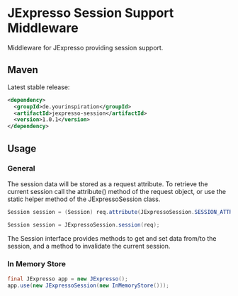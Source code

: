 # JExpresso Session Support Middleware

Middleware for JExpresso providing session support.

## Maven

Latest stable release:

```xml
<dependency>
  <groupId>de.yourinspiration</groupId>
  <artifactId>jexpresso-session</artifactId>
  <version>1.0.1</version>
</dependency>
```

## Usage


### General

The session data will be stored as a request attribute. To retrieve the current session call the attribute() method of the request object, or use the static helper method of the JExpressoSession class.

```java
Session session = (Session) req.attribute(JExpressoSession.SESSION_ATTR);
```

```java
Session session = JExpressoSession.session(req);
```

The Session interface provides methods to get and set data from/to the session, and a method to invalidate the current session.

### In Memory Store

```java
final JExpresso app = new JExpresso();
app.use(new JExpressoSession(new InMemoryStore()));
```
